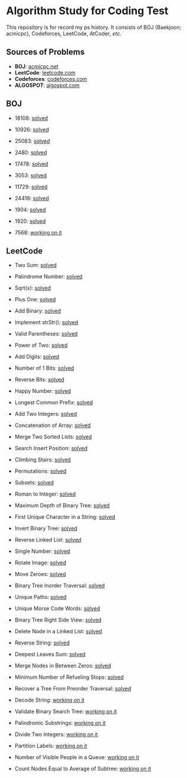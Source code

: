 # Algorithm Study for Coding Test
This repository is for record my ps history. It consists of BOJ (Baekjoon; acmicpc), Codeforces, LeetCode, AtCoder,  *etc*.

## Sources of Problems
 - **BOJ**: [acmicpc.net](https://acmicpc.net)
 - **LeetCode**: [leetcode.com](https://leetcode.com)
 - **Codeforces**: [codeforces.com](https://codeforces.com)
 - **ALGOSPOT**: [algospot.com](https://www.algospot.com/)

## **BOJ**

 - 18108: [solved](https://www.acmicpc.net/problem/18108)

 - 10926: [solved](https://www.acmicpc.net/problem/10926)

 - 25083: [solved](https://www.acmicpc.net/problem/25083)

 - 2480: [solved](https://www.acmicpc.net/problem/2480)

 - 17478: [solved](https://www.acmicpc.net/problem/17478)

 - 3053: [solved](https://www.acmicpc.net/problem/3053)

 - 11729: [solved](https://www.acmicpc.net/problem/11729)

 - 24416: [solved](https://www.acmicpc.net/problem/24416)

 - 1904: [solved](https://www.acmicpc.net/problem/1904)

 - 1920: [solved](https://www.acmicpc.net/problem/1920)

 - 7568: [working on it](https://www.acmicpc.net/problem/7568)

## **LeetCode**

 - Two Sum: [solved](https://leetcode.com/problems/two-sum)

 - Palindrome Number: [solved](https://leetcode.com/problems/palindrome-number)

 - Sqrt(x): [solved](https://leetcode.com/problems/sqrtx)

 - Plus One: [solved](https://leetcode.com/problems/plus-one)

 - Add Binary: [solved](https://leetcode.com/problems/add-binary)

 - Implement strStr(): [solved](https://leetcode.com/problems/implement-strstr)

 - Valid Parentheses: [solved](https://leetcode.com/problems/valid-parentheses)

 - Power of Two: [solved](https://leetcode.com/problems/power-of-two)

 - Add Digits: [solved](https://leetcode.com/problems/add-digits)

 - Number of 1 Bits: [solved](https://leetcode.com/problems/number-of-1-bits)

 - Reverse Bits: [solved](https://leetcode.com/problems/reverse-bits)

 - Happy Number: [solved](https://leetcode.com/problems/happy-number)

 - Longest Common Prefix: [solved](https://leetcode.com/problems/longest-common-prefix)

 - Add Two Integers: [solved](https://leetcode.com/problems/add-two-integers)

 - Concatenation of Array: [solved](https://leetcode.com/problems/concatenation-of-array)

 - Merge Two Sorted Lists: [solved](https://leetcode.com/problems/merge-two-sorted-lists)
 
 - Search Insert Position: [solved](https://leetcode.com/problems/search-insert-position)

 - Climbing Stairs: [solved](https://leetcode.com/problems/climbing-stairs)

 - Permutations: [solved](https://leetcode.com/problems/permutations)

 - Subsets: [solved](https://leetcode.com/problems/subsets)

 - Roman to Integer: [solved](https://leetcode.com/problems/roman-to-integer)

 - Maximum Depth of Binary Tree: [solved](https://leetcode.com/problems/maximum-depth-of-binary-tree)

 - First Unique Character in a String: [solved](https://leetcode.com/problems/first-unique-character-in-a-string)

 - Invert Binary Tree: [solved](https://leetcode.com/problems/invert-binary-tree)

 - Reverse Linked List: [solved](https://leetcode.com/problems/reverse-linked-list)

 - Single Number: [solved](https://leetcode.com/problems/single-number)

 - Rotate Image: [solved](https://leetcode.com/problems/rotate-image)

 - Move Zeroes: [solved](https://leetcode.com/problems/move-zeroes)

 - Binary Tree Inorder Traversal: [solved](https://leetcode.com/problems/binary-tree-inorder-traversal)

 - Unique Paths: [solved](https://leetcode.com/problems/unique-paths)

 - Unique Morse Code Words: [solved](https://leetcode.com/problems/unique-morse-code-words)

 - Binary Tree Right Side View: [solved](https://leetcode.com/problems/binary-tree-right-side-view)

 - Delete Node in a Linked List: [solved](https://leetcode.com/problems/delete-node-in-a-linked-list)

 - Reverse String: [solved](https://leetcode.com/problems/reverse-string)

 - Deepest Leaves Sum: [solved](https://leetcode.com/problems/deepest-leaves-sum)

 - Merge Nodes in Between Zeros: [solved](https://leetcode.com/problems/merge-nodes-in-between-zeros)

 - Minimum Number of Refueling Stops: [solved](https://leetcode.com/problems/minimum-number-of-refueling-stops)

 - Recover a Tree From Preorder Traversal: [solved](https://leetcode.com/problems/recover-a-tree-from-preorder-traversal)

 - Decode String: [working on it](https://leetcode.com/problems/decode-string)

 - Validate Binary Search Tree: [working on it](https://leetcode.com/problems/validate-binary-search-tree)

 - Palindromic Substrings: [working on it](https://leetcode.com/problems/palindromic-substrings)

 - Divide Two Integers: [working on it](https://leetcode.com/problems/divide-two-integers)

 - Partition Labels: [working on it](https://leetcode.com/problems/partition-labels)

 - Number of Visible People in a Queue: [working on it](https://leetcode.com/problems/number-of-visible-people-in-a-queue)

 - Count Nodes Equal to Average of Subtree: [working on it](https://leetcode.com/problems/count-nodes-equal-to-average-of-subtree)
